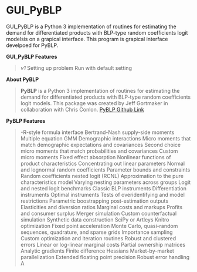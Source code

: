 # GUI_PyBLP

GUI_PyBLP is a Python 3 implementation of routines for estimating the demand for differentiated products with BLP-type random coefficients logit modelsis on a grapical interface. This program is grapical interface develpoed for PyBLP.

**GUI_PyBLP Features**
>*v1*
> Setting up problem
> Run with default setting

**About PyBLP** 
> **PyBLP** is a Python 3 implementation of routines for estimating the demand for differentiated products with BLP-type random coefficients logit models. This package was created by Jeff Gortmaker in collaboration with Chris Conlon.
> [PyBLP Github Link](https://github.com/jeffgortmaker/pyblp/blob/master/README.rst)

**PyBLP Features** 
> -R-style formula interface
> Bertrand-Nash supply-side moments
> Multiple equation GMM
> Demographic interactions
> Micro moments that match demographic expectations and covariances
> Second choice micro moments that match probabilities and covariances
> Custom micro moments
> Fixed effect absorption
> Nonlinear functions of product characteristics
> Concentrating out linear parameters
> Normal and lognormal random coefficients
> Parameter bounds and constraints
> Random coefficients nested logit (RCNL)
> Approximation to the pure characteristics model
> Varying nesting parameters across groups
> Logit and nested logit benchmarks
> Classic BLP instruments
> Differentiation instruments
> Optimal instruments
> Tests of overidentifying and model restrictions
> Parametric boostrapping post-estimation outputs
> Elasticities and diversion ratios
> Marginal costs and markups
> Profits and consumer surplus
> Merger simulation
> Custom counterfactual simulation
> Synthetic data construction
> SciPy or Artleys Knitro optimization
> Fixed point acceleration
> Monte Carlo, quasi-random sequences, quadrature, and sparse grids
> Importance sampling
> Custom optimization and iteration routines
> Robust and clustered errors
> Linear or log-linear marginal costs
> Partial ownership matrices
> Analytic gradients
> Finite difference Hessians
> Market-by-market parallelization
> Extended floating point precision
> Robust error handling
A
